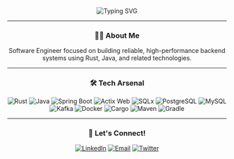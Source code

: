 <div align="center">
    <img src="https://readme-typing-svg.herokuapp.com?size=32&duration=5500&color=164C78&vCenter=true&center=true&width=460&lines=Software+Engineer" alt="Typing SVG">
</div>

---

<h3 align="center">👋🏽 About Me</h2>
<p align="center">
    Software Engineer focused on building reliable, high-performance backend systems using Rust, Java, and related technologies.
</p>

---

<h3 align="center">🛠 Tech Arsenal</h3>
<p align="center">
    <!-- Rust -->
    <img src="https://img.shields.io/badge/Rust-000000?style=for-the-badge&logo=rust&logoColor=white" alt="Rust">
    <!-- Java -->
    <img src="https://img.shields.io/badge/Java-ED8B00?style=for-the-badge&logo=openjdk&logoColor=white" alt="Java">
    <!-- Spring Boot -->
    <img src="https://img.shields.io/badge/Spring%20Boot-6DB33F?style=for-the-badge&logo=springboot&logoColor=white" alt="Spring Boot">
    <!-- Actix Web -->
    <img src="https://img.shields.io/badge/Actix%20Web-000000?style=for-the-badge&logo=rust&logoColor=white" alt="Actix Web">
    <!-- SQLx -->
    <img src="https://img.shields.io/badge/SQLx-3A3A3A?style=for-the-badge&logo=rust&logoColor=white" alt="SQLx">
    <!-- PostgreSQL -->
    <img src="https://img.shields.io/badge/PostgreSQL-316192?style=for-the-badge&logo=postgresql&logoColor=white" alt="PostgreSQL">
    <!-- MySQL -->
    <img src="https://img.shields.io/badge/MySQL-4479A1?style=for-the-badge&logo=mysql&logoColor=white" alt="MySQL">
    <!-- Kafka -->
    <img src="https://img.shields.io/badge/Kafka-000000?style=for-the-badge&logo=apachekafka&logoColor=white" alt="Kafka">
    <!-- Docker -->
    <img src="https://img.shields.io/badge/Docker-2496ED?style=for-the-badge&logo=docker&logoColor=white" alt="Docker">
    <!-- Cargo -->
    <img src="https://img.shields.io/badge/Cargo-000000?style=for-the-badge&logo=rust&logoColor=white" alt="Cargo">
    <!-- Maven -->
    <img src="https://img.shields.io/badge/Maven-C71A36?style=for-the-badge&logo=apachemaven&logoColor=white" alt="Maven">
    <!-- Gradle -->
    <img src="https://img.shields.io/badge/Gradle-02303A?style=for-the-badge&logo=gradle&logoColor=white" alt="Gradle">
</p>

---

<h3 align="center">🔗 Let's Connect!</h2>
<p align="center">
    <a href="https://www.linkedin.com/in/hossanadev/"><img src="https://img.shields.io/badge/LinkedIn-164C78?style=for-the-badge&logo=linkedin&logoColor=white" alt="LinkedIn"></a>
    <a href="mailto:hossanadev@gmail.com"><img src="https://img.shields.io/badge/Email-164C78?style=for-the-badge&logo=gmail&logoColor=white" alt="Email"></a>
    <a href="https://twitter.com/hossanadev"><img src="https://img.shields.io/badge/Twitter-164C78?style=for-the-badge&logo=x&logoColor=white" alt="Twitter"></a> 
</p>
